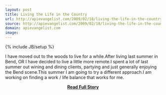 ```yaml
---
layout: post
title: Living the Life in the Country
url: http://apievangelist.com/2009/02/18/living-the-life-in-the-country/
source: http://apievangelist.com/2009/02/18/living-the-life-in-the-country/
domain: apievangelist.com
image: 
---
```

{% include JB/setup %}<p>I have moved out to the woods to live for a while.After living last summer in Bend, OR I have decided to live a little more remote.I spent a lot of last summer out wining and dining clients, partying and just generally enjoying the Bend scene.This summer I am going to try a different approach.I am working on finding a work / life balance that works for me.</p>
<center><p><a href="http://apievangelist.com/2009/02/18/living-the-life-in-the-country/" style='padding:25px; font-sze:18px; font-weight: bold;'>Read Full Story</a></p></center>
